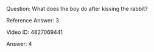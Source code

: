 Question: What does the boy do after kissing the rabbit?

Reference Answer: 3

Video ID: 4827069441

Answer: 4

